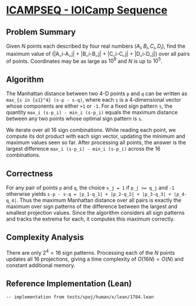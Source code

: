 # [ICAMPSEQ - IOICamp Sequence](https://www.spoj.com/problems/ICAMPSEQ/)

## Problem Summary
Given $N$ points each described by four real numbers $(A_i,B_i,C_i,D_i)$, find the maximum value of
\(|A_i-A_j| + |B_i-B_j| + |C_i-C_j| + |D_i-D_j|\) over all pairs of points. Coordinates may be as large as $10^9$ and $N$ is up to $10^5$.

## Algorithm
The Manhattan distance between two 4-D points `p` and `q` can be written as
`max_{s in {±1}^4} (s·p - s·q)`, where each `s` is a 4-dimensional vector whose
components are either `+1` or `-1`. For a fixed sign pattern `s`, the quantity
`max_i (s·p_i) - min_i (s·p_i)` equals the maximum distance between any two
points whose optimal sign pattern is `s`.

We iterate over all 16 sign combinations. While reading each point, we compute
its dot product with each sign vector, updating the minimum and maximum values
seen so far. After processing all points, the answer is the largest difference
`max_i (s·p_i) - min_i (s·p_i)` across the 16 combinations.

## Correctness
For any pair of points `p` and `q`, the choice `s_j = 1` if `p_j >= q_j` and `-1`
otherwise yields `s·p - s·q = |p_1-q_1| + |p_2-q_2| + |p_3-q_3| + |p_4-q_4|`.
Thus the maximum Manhattan distance over all pairs is exactly the maximum over
sign patterns of the difference between the largest and smallest projection
values. Since the algorithm considers all sign patterns and tracks the extrema
for each, it computes this maximum correctly.

## Complexity Analysis
There are only $2^4 = 16$ sign patterns. Processing each of the $N$ points
updates all 16 projections, giving a time complexity of $O(16N) = O(N)$ and
constant additional memory.

## Reference Implementation (Lean)
```lean
-- implementation from tests/spoj/human/x/lean/1784.lean
```
